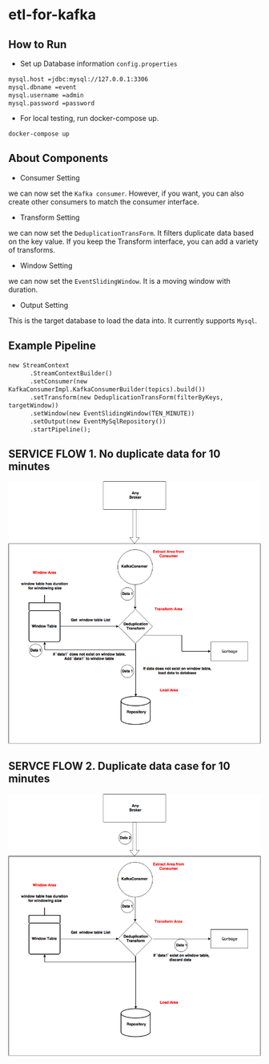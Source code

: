# etl-for-kafka


## How to Run

- Set up Database information `config.properties`
```
mysql.host =jdbc:mysql://127.0.0.1:3306
mysql.dbname =event
mysql.username =admin
mysql.password =password
```

- For local testing, run docker-compose up.
```
docker-compose up
```

## About Components

- Consumer Setting

we can now set the `Kafka consumer`. However, if you want, you can also create other consumers to match the consumer interface.

- Transform Setting

we can now set the `DeduplicationTransForm`. It filters duplicate data based on the key value.
If you keep the Transform interface, you can add a variety of transforms.

- Window Setting

we can now set the `EventSlidingWindow`. It is a moving window with duration.

- Output Setting

This is the target database to load the data into. It currently supports `Mysql`.

## Example Pipeline
```
new StreamContext
      .StreamContextBuilder()
      .setConsumer(new KafkaConsumerImpl.KafkaConsumerBuilder(topics).build())
      .setTransform(new DeduplicationTransForm(filterByKeys, targetWindow))
      .setWindow(new EventSlidingWindow(TEN_MINUTE))
      .setOutput(new EventMySqlRepository())
      .startPipeline();
```

## SERVICE FLOW 1. No duplicate data for 10 minutes
![flow1](stream1.png)

## SERVCE FLOW 2. Duplicate data case for 10 minutes
![flow2](stream2.png)


